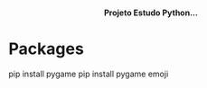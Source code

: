 <h4 align="center"> Projeto Estudo Python... </h4>

# Packages

pip install pygame
pip install pygame emoji